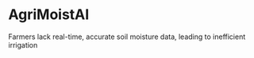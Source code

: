 # AgriMoistAI
Farmers lack real-time, accurate soil moisture data, leading to inefficient irrigation
